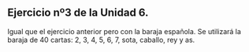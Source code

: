 ## Ejercicio nº3 de la Unidad 6.

Igual que el ejercicio anterior pero con la baraja española. Se utilizará la baraja
de 40 cartas: 2, 3, 4, 5, 6, 7, sota, caballo, rey y as.